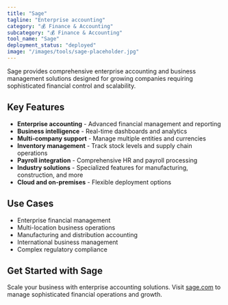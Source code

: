```yaml
---
title: "Sage"
tagline: "Enterprise accounting"
category: "💰 Finance & Accounting"
subcategory: "💰 Finance & Accounting"
tool_name: "Sage"
deployment_status: "deployed"
image: "/images/tools/sage-placeholder.jpg"
---
```

Sage provides comprehensive enterprise accounting and business management solutions designed for growing companies requiring sophisticated financial control and scalability.

## Key Features

- **Enterprise accounting** - Advanced financial management and reporting
- **Business intelligence** - Real-time dashboards and analytics
- **Multi-company support** - Manage multiple entities and currencies
- **Inventory management** - Track stock levels and supply chain operations
- **Payroll integration** - Comprehensive HR and payroll processing
- **Industry solutions** - Specialized features for manufacturing, construction, and more
- **Cloud and on-premises** - Flexible deployment options

## Use Cases

- Enterprise financial management
- Multi-location business operations
- Manufacturing and distribution accounting
- International business management
- Complex regulatory compliance

## Get Started with Sage

Scale your business with enterprise accounting solutions. Visit [sage.com](https://www.sage.com) to manage sophisticated financial operations and growth.